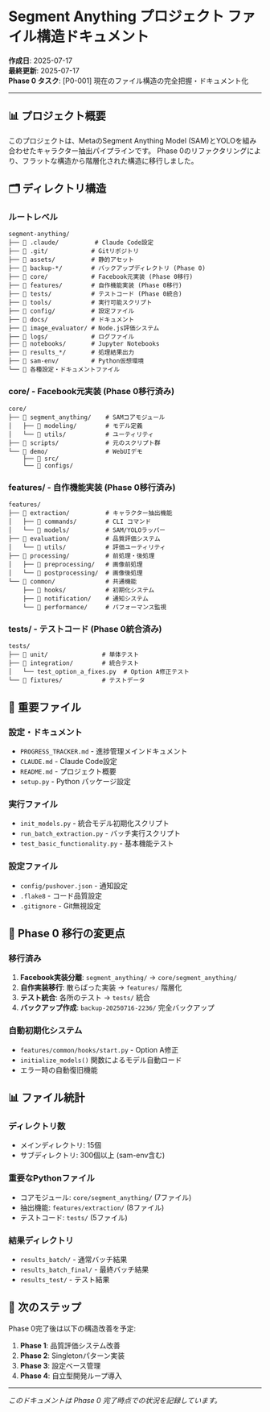 # Segment Anything プロジェクト ファイル構造ドキュメント

**作成日**: 2025-07-17  
**最終更新**: 2025-07-17  
**Phase 0 タスク**: [P0-001] 現在のファイル構造の完全把握・ドキュメント化

---

## 📊 プロジェクト概要

このプロジェクトは、MetaのSegment Anything Model (SAM)とYOLOを組み合わせたキャラクター抽出パイプラインです。
Phase 0のリファクタリングにより、フラットな構造から階層化された構造に移行しました。

## 🗂 ディレクトリ構造

### ルートレベル
```
segment-anything/
├── 📁 .claude/          # Claude Code設定
├── 📁 .git/            # Gitリポジトリ
├── 📁 assets/          # 静的アセット
├── 📁 backup-*/        # バックアップディレクトリ (Phase 0)
├── 📁 core/            # Facebook元実装 (Phase 0移行)
├── 📁 features/        # 自作機能実装 (Phase 0移行)
├── 📁 tests/           # テストコード (Phase 0統合)
├── 📁 tools/           # 実行可能スクリプト
├── 📁 config/          # 設定ファイル
├── 📁 docs/            # ドキュメント
├── 📁 image_evaluator/ # Node.js評価システム
├── 📁 logs/            # ログファイル
├── 📁 notebooks/       # Jupyter Notebooks
├── 📁 results_*/       # 処理結果出力
├── 📁 sam-env/         # Python仮想環境
└── 📄 各種設定・ドキュメントファイル
```

### core/ - Facebook元実装 (Phase 0移行済み)
```
core/
├── 📁 segment_anything/    # SAMコアモジュール
│   ├── 📁 modeling/        # モデル定義
│   └── 📁 utils/           # ユーティリティ
├── 📁 scripts/             # 元のスクリプト群
└── 📁 demo/                # WebUIデモ
    ├── 📁 src/
    └── 📁 configs/
```

### features/ - 自作機能実装 (Phase 0移行済み)
```
features/
├── 📁 extraction/          # キャラクター抽出機能
│   ├── 📁 commands/        # CLI コマンド
│   └── 📁 models/          # SAM/YOLOラッパー
├── 📁 evaluation/          # 品質評価システム
│   └── 📁 utils/           # 評価ユーティリティ
├── 📁 processing/          # 前処理・後処理
│   ├── 📁 preprocessing/   # 画像前処理
│   └── 📁 postprocessing/  # 画像後処理
└── 📁 common/              # 共通機能
    ├── 📁 hooks/           # 初期化システム
    ├── 📁 notification/    # 通知システム
    └── 📁 performance/     # パフォーマンス監視
```

### tests/ - テストコード (Phase 0統合済み)
```
tests/
├── 📁 unit/               # 単体テスト
├── 📁 integration/        # 統合テスト
│   └── test_option_a_fixes.py  # Option A修正テスト
└── 📁 fixtures/           # テストデータ
```

## 📄 重要ファイル

### 設定・ドキュメント
- `PROGRESS_TRACKER.md` - 進捗管理メインドキュメント
- `CLAUDE.md` - Claude Code設定
- `README.md` - プロジェクト概要
- `setup.py` - Python パッケージ設定

### 実行ファイル
- `init_models.py` - 統合モデル初期化スクリプト
- `run_batch_extraction.py` - バッチ実行スクリプト
- `test_basic_functionality.py` - 基本機能テスト

### 設定ファイル
- `config/pushover.json` - 通知設定
- `.flake8` - コード品質設定
- `.gitignore` - Git無視設定

## 🔄 Phase 0 移行の変更点

### 移行済み
1. **Facebook実装分離**: `segment_anything/` → `core/segment_anything/`
2. **自作実装移行**: 散らばった実装 → `features/` 階層化
3. **テスト統合**: 各所のテスト → `tests/` 統合
4. **バックアップ作成**: `backup-20250716-2236/` 完全バックアップ

### 自動初期化システム
- `features/common/hooks/start.py` - Option A修正
- `initialize_models()` 関数によるモデル自動ロード
- エラー時の自動復旧機能

## 📊 ファイル統計

### ディレクトリ数
- メインディレクトリ: 15個
- サブディレクトリ: 300個以上 (sam-env含む)

### 重要なPythonファイル
- コアモジュール: `core/segment_anything/` (7ファイル)
- 抽出機能: `features/extraction/` (8ファイル)
- テストコード: `tests/` (5ファイル)

### 結果ディレクトリ
- `results_batch/` - 通常バッチ結果
- `results_batch_final/` - 最終バッチ結果
- `results_test/` - テスト結果

## 🚀 次のステップ

Phase 0完了後は以下の構造改善を予定:
1. **Phase 1**: 品質評価システム改善
2. **Phase 2**: Singletonパターン実装
3. **Phase 3**: 設定ベース管理
4. **Phase 4**: 自立型開発ループ導入

---

*このドキュメントは Phase 0 完了時点での状況を記録しています。*